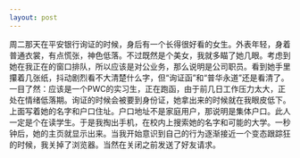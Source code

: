 ```yaml
---
layout: post
---
```

周二那天在平安银行询证的时候，身后有一个长得很好看的女生。外表年轻，身着普通衣裳，有点慌张，神色低落。不过既然是个美女，我就多瞄了她几眼。考虑到她在我正在的窗口排队，所以应该是对公业务，那么说明是公司职员。看到她手里攥着几张纸，抖动剧烈看不大清楚什么字，但“询证函”和“普华永道”还是看清了。一目了然：应该是一个PWC的实习生，正在跑函，由于前几日工作压力太大，正处在情绪低落期。询证的时候会被要到身份证，她拿出来的时候就在我眼皮低下。上面写着她的名字和户口住址。户口地址不是家庭用户，那说明是集体户口。此人一定是个在读学生。于是我掏出手机，在校内上搜索她的名字和可能的大学。一秒钟后，她的主页就显示出来。当我开始意识到自己的行为逐渐接近一个变态跟踪狂的时候，我关掉了浏览器。当然在关闭之前发送了好友请求。